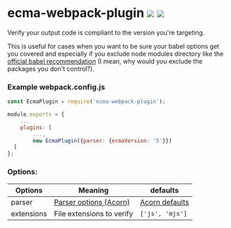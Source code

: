 # ecma-webpack-plugin [![](https://img.shields.io/npm/v/ecma-webpack-plugin.svg)](https://www.npmjs.com/package/ecma-webpack-plugin) [![](https://img.shields.io/badge/source--000000.svg?logo=github&style=social)](https://github.com/omrilotan/mono/tree/master/packages/ecma-webpack-plugin)

Verify your output code is compliant to the version you're targeting.

This is useful for cases when you want to be sure your babel options get you covered and especially if you exclude node modules directory like the [official babel recommendation](https://babeljs.io/setup#via-config) (I mean, why would you exclude the packages you don't control?).

### Example webpack.config.js
```js
const EcmaPlugin = require('ecma-webpack-plugin');

module.exports = {
	...
	plugins: [
		...,
		new EcmaPlugin({parser: {ecmaVersion: '5'}})
  ]
};
```

### Options:

| Options | Meaning | defaults
| - | - | -
| parser | [Parser options (Acorn)](https://github.com/acornjs/acorn/tree/master/acorn#readme) | [Acorn defaults](https://github.com/acornjs/acorn/tree/master/acorn#interface)
| extensions | File extensions to verify | `['js', 'mjs']`
